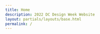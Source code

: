 ```yaml
---
title: Home
description: 2022 DC Design Week Website
layout: partials/layouts/base.html
permalink: /
---
```

